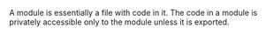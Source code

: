 A module is essentially a file with code in it. The code in a module is privately accessible only to the module unless it is exported.